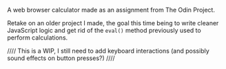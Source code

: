 A web browser calculator made as an assignment from The Odin Project.

Retake on an older project I made, the goal this time being to write cleaner JavaScript logic and get rid of the ```eval()``` method previously used to perform calculations.

//// This is a WIP, I still need to add keyboard interactions (and possibly sound effects on button presses?) ////